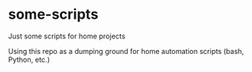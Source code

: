 # some-scripts

Just some scripts for home projects

Using this repo as a dumping ground for home automation scripts (bash, Python, etc.)
